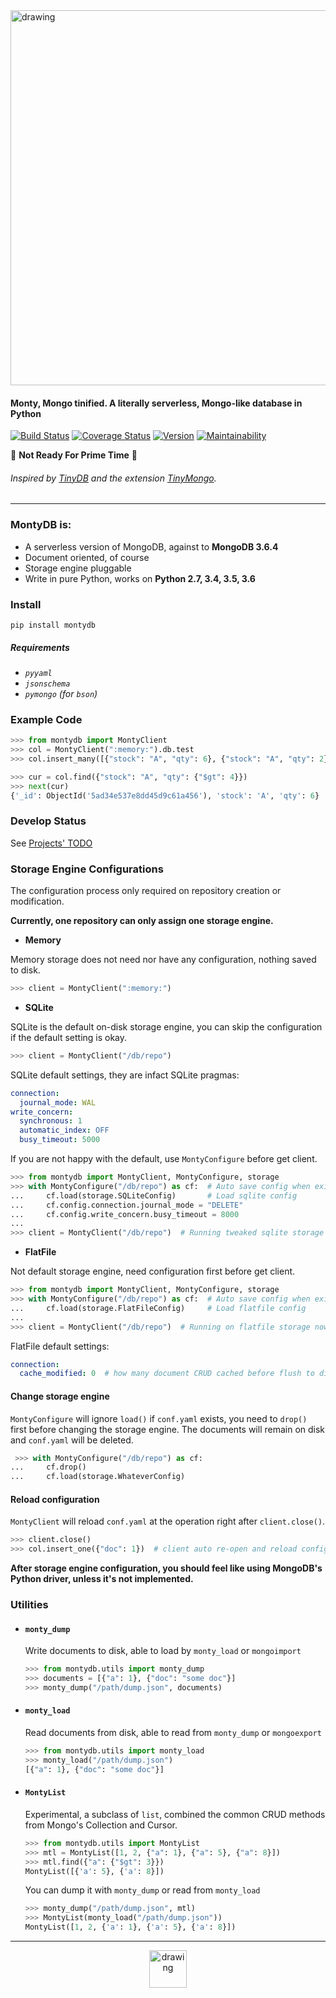 
<img src="https://raw.githubusercontent.com/davidlatwe/MontyDB/master/artwork/logo.png" alt="drawing" width="600"/>

#### Monty, Mongo tinified. A literally serverless, Mongo-like database in Python

[![Build Status](https://travis-ci.org/davidlatwe/MontyDB.svg?branch=master)](https://travis-ci.org/davidlatwe/MontyDB)
[![Coverage Status](https://coveralls.io/repos/github/davidlatwe/MontyDB/badge.svg?branch=master)](https://coveralls.io/github/davidlatwe/MontyDB?branch=master)
[![Version](http://img.shields.io/pypi/v/MontyDB.svg?style=flat)](https://pypi.python.org/pypi/MontyDB)
[![Maintainability](https://api.codeclimate.com/v1/badges/1adb14266d05ef3c9b17/maintainability)](https://codeclimate.com/github/davidlatwe/MontyDB/maintainability)

:construction: **Not Ready For Prime Time** :construction:

###### Inspired by [TinyDB](https://github.com/msiemens/tinydb) and the extension [TinyMongo](https://github.com/schapman1974/tinymongo).

---

### MontyDB is:
* A serverless version of MongoDB, against to **MongoDB 3.6.4**
* Document oriented, of course
* Storage engine pluggable
* Write in pure Python, works on **Python 2.7, 3.4, 3.5, 3.6**

### Install
`pip install montydb`

  ##### Requirements
  - *`pyyaml`*
  - *`jsonschema`*
  - *`pymongo` (for `bson`)*

### Example Code
```python
>>> from montydb import MontyClient
>>> col = MontyClient(":memory:").db.test
>>> col.insert_many([{"stock": "A", "qty": 6}, {"stock": "A", "qty": 2}])

>>> cur = col.find({"stock": "A", "qty": {"$gt": 4}})
>>> next(cur)
{'_id': ObjectId('5ad34e537e8dd45d9c61a456'), 'stock': 'A', 'qty': 6}
```

### Develop Status
See [Projects' TODO](https://github.com/davidlatwe/MontyDB/projects/1)

### Storage Engine Configurations

The configuration process only required on repository creation or modification.

**Currently, one repository can only assign one storage engine.**

  - **Memory**
  
  Memory storage does not need nor have any configuration, nothing saved to disk.
  
  ```python
  >>> client = MontyClient(":memory:")
  ```

  - **SQLite**
  
  SQLite is the default on-disk storage engine, you can skip the configuration if the default setting is okay.
  
  ```python
  >>> client = MontyClient("/db/repo")
  ```

  SQLite default settings, they are infact SQLite pragmas:

  ```yaml
  connection:
    journal_mode: WAL
  write_concern:
    synchronous: 1
    automatic_index: OFF
    busy_timeout: 5000
  ```

  If you are not happy with the default, use `MontyConfigure` before get client.

  ```python
  >>> from montydb import MontyClient, MontyConfigure, storage
  >>> with MontyConfigure("/db/repo") as cf:  # Auto save config when exit
  ...     cf.load(storage.SQLiteConfig)       # Load sqlite config
  ...     cf.config.connection.journal_mode = "DELETE"
  ...     cf.config.write_concern.busy_timeout = 8000
  ...
  >>> client = MontyClient("/db/repo")  # Running tweaked sqlite storage now
  ```

  - **FlatFile**
  
  Not default storage engine, need configuration first before get client.
  
  ```python
  >>> from montydb import MontyClient, MontyConfigure, storage
  >>> with MontyConfigure("/db/repo") as cf:  # Auto save config when exit
  ...     cf.load(storage.FlatFileConfig)     # Load flatfile config
  ...
  >>> client = MontyClient("/db/repo")  # Running on flatfile storage now
  ```

   FlatFile default settings:

  ```yaml
  connection:
    cache_modified: 0  # how many document CRUD cached before flush to disk.
  ```

  #### Change storage engine

  `MontyConfigure` will ignore `load()` if `conf.yaml` exists, you need to `drop()` first before changing the storage engine. The documents will remain on disk and `conf.yaml` will be deleted.

  ```python
   >>> with MontyConfigure("/db/repo") as cf:
  ...     cf.drop()
  ...     cf.load(storage.WhateverConfig)
  ```

  #### Reload configuration

   `MontyClient` will reload `conf.yaml` at the operation right after `client.close()`.

  ```python
  >>> client.close()
  >>> col.insert_one({"doc": 1})  # client auto re-open and reload config
  ```


**After storage engine configuration, you should feel like using MongoDB's Python driver, unless it's not implemented.**

### Utilities

* #### `monty_dump`

  Write documents to disk, able to load by `monty_load` or `mongoimport`
  ```python
  >>> from montydb.utils import monty_dump
  >>> documents = [{"a": 1}, {"doc": "some doc"}]
  >>> monty_dump("/path/dump.json", documents)
  ```

* ####  `monty_load`

  Read documents from disk, able to read from `monty_dump` or `mongoexport`
  ```python
  >>> from montydb.utils import monty_load
  >>> monty_load("/path/dump.json")
  [{"a": 1}, {"doc": "some doc"}]
  ```

* ####  `MontyList`

  Experimental, a subclass of `list`, combined the common CRUD methods from Mongo's Collection and Cursor.

  ```python
  >>> from montydb.utils import MontyList
  >>> mtl = MontyList([1, 2, {"a": 1}, {"a": 5}, {"a": 8}])
  >>> mtl.find({"a": {"$gt": 3}})
  MontyList([{'a': 5}, {'a': 8}])
  ```
  You can dump it with `monty_dump` or read from `monty_load`
  ```python
  >>> monty_dump("/path/dump.json", mtl)
  >>> MontyList(monty_load("/path/dump.json"))
  MontyList([1, 2, {'a': 1}, {'a': 5}, {'a': 8}])
  ```

---

<p align="center">
  <img src="https://raw.githubusercontent.com/davidlatwe/MontyDB/master/artwork/icon.png" alt="drawing" width="60"/>
</p>
